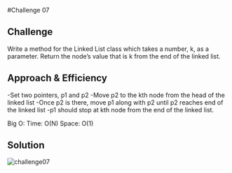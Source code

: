 #Challenge 07

## Challenge
Write a method for the Linked List class which takes a number, k, as a parameter. Return the node’s value that is k from the end of the linked list. 

## Approach & Efficiency
-Set two pointers, p1 and p2
-Move p2 to the kth node from the head of the linked list
-Once p2 is there, move p1 along with p2 until p2 reaches end of the linked list
-p1 should stop at kth node from the end of the linked list.

Big O:
Time: O(N)
Space: O(1)

## Solution 
![challenge07](https://user-images.githubusercontent.com/54918779/78630717-57dbe600-784f-11ea-8864-3cd0fe3d7091.png)



